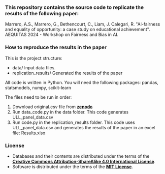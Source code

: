 
### This repository contains the source code to replicate the results of the following paper:
Marrero, A.S., Marrero, G., Bethencourt, C., Liam, J. Calegari, R. "AI-fairness and equality of opportunity: a case study on educational achievement". AEQUITAS 2024 - Workshop on Fairness and Bias in AI.

### How to reproduce the results in the paper
This is the project structure:

+ data/ Input data files.
+ replication_results/ Generated the results of the paper

All code is written in Python. You will need the following packages: pandas, statsmodels, numpy, scikit-learn

The files need to be run in order: 
1. Download original.csv file from __[zenodo](https://zenodo.org/records/11171863)__
3. Run data_code.py in the data folder. This code generates ULL_panel_data.csv
4. Run code.py in the replication_results folder. This code uses ULL_panel_data.csv and generates the results of the paper in an excel file: Results.xlsx

### License
+ Databases and their contents are distributed under the terms of the __[Creative Commons Attribution-ShareAlike 4.0 International License](http://creativecommons.org/licenses/by-sa/4.0/)__.
+ Software is distributed under the terms of the __[MIT License](https://opensource.org/licenses/MIT)__.
